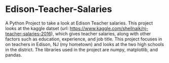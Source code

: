 # Edison-Teacher-Salaries
A Python Project to take a look at Edison Teacher salaries. This project looks at the kaggle datset (url: https://www.kaggle.com/sheilnaik/nj-teacher-salaries-2016), which gives teacher salaries, along with other factors such as education, experience, and job title. This project focuses in on teachers in Edison, NJ (my hometown) and looks at the two high schools in the district. The libraries used in the project are numpy, matplotlib, and pandas. 
